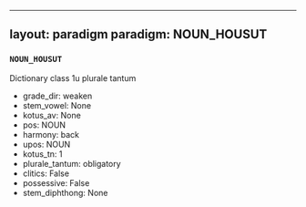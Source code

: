 
---
layout: paradigm
paradigm: NOUN_HOUSUT
---
### ` NOUN_HOUSUT `

Dictionary class 1u plurale tantum
* grade_dir: weaken
* stem_vowel: None
* kotus_av: None
* pos: NOUN
* harmony: back
* upos: NOUN
* kotus_tn: 1
* plurale_tantum: obligatory
* clitics: False
* possessive: False
* stem_diphthong: None
